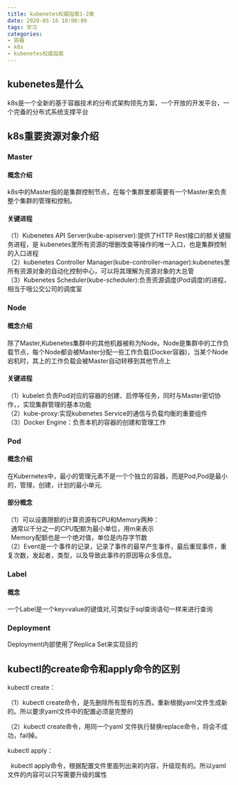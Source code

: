 ```yaml
---
title: kubenetes权威指南1-2章
date: 2020-05-16 18:00:00
tags: 学习
categories: 
- 容器
- k8s
- kubenetes权威指南
---
```

## kubenetes是什么
k8s是一个全新的基于容器技术的分布式架构领先方案，一个开放的开发平台，一个完备的分布式系统支撑平台
## k8s重要资源对象介绍
### Master
#### 概念介绍
k8s中的Master指的是集群控制节点，在每个集群里都需要有一个Master来负责整个集群的管理和控制。
#### 关键进程
（1）Kubenetes API Server(kube-apiserver):提供了HTTP Rest接口的额关键服务进程，是
kubenetes里所有资源的增删改查等操作的唯一入口，也是集群控制的入口进程    
（2）kubenetes Controller Manager(kube-controller-manager):kubenetes里所有资源对象的自动化控制中心，可以将其理解为资源对象的大总管    
（3）Kubenetes Scheduler(kube-scheduler):负责资源调度(Pod调度)的进程，相当于哦公交公司的调度室    
### Node
#### 概念介绍
除了Master,Kubenetes集群中的其他机器被称为Node。Node是集群中的工作负载节点，每个Node都会被Master分配一些工作负载(Docker容器)，当某个Node宕机时，其上的工作负载会被Master自动转移到其他节点上
#### 关键进程
（1）kubelet:负责Pod对应的容器的创建、启停等任务，同时与Master密切协作，，实现集群管理的基本功能    
（2）kube-proxy:实现kubenetes Service的通信与负载均衡的重要组件    
（3）Docker Engine：负责本机的容器的创建和管理工作
### Pod
#### 概念介绍
在Kubernetes中，最小的管理元素不是一个个独立的容器，而是Pod,Pod是最小的，管理，创建，计划的最小单元.
#### 部分概念
（1）可以设置限额的计算资源有CPU和Memory两种：    
     &nbsp;&nbsp;通常以千分之一的CPU配额为最小单位，用m来表示    
     &nbsp;&nbsp;Memory配额也是一个绝对值，单位是内存字节数    
（2）Event是一个事件的记录，记录了事件的最早产生事件，最后重现事件，重复次数，发起者，类型，以及导致此事件的原因等众多信息。    
### Label
#### 概念
一个Label是一个key=value的键值对,可类似于sql查询语句一样来进行查询
### Deployment
Deployment内部使用了Replica Set来实现目的    
## kubectl的create命令和apply命令的区别
kubectl create：

（1）kubectl create命令，是先删除所有现有的东西，重新根据yaml文件生成新的。所以要求yaml文件中的配置必须是完整的

（2）kubectl create命令，用同一个yaml 文件执行替换replace命令，将会不成功，fail掉。

kubectl apply：

  kubectl apply命令，根据配置文件里面列出来的内容，升级现有的。所以yaml文件的内容可以只写需要升级的属性
